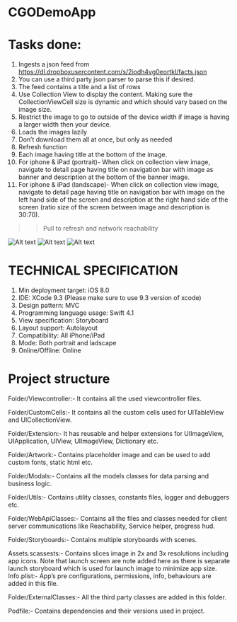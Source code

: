 # CGODemoApp

# Tasks done:
1. Ingests a json feed from   https://dl.dropboxusercontent.com/s/2iodh4vg0eortkl/facts.json  
2. You can use a third party json parser to parse this if desired. 
3. The feed contains a title and a list of rows 
4. Use Collection View to display the content. Making sure the CollectionViewCell size is dynamic and which should vary based on the image size. 
5. Restrict the image to go to outside of the device width if image is having a larger width then your device. 
6. Loads the images lazily 
7. Don’t download them all at once, but only as needed
8. Refresh function 
9. Each image having title at the bottom of the image. 
10. For iphone & iPad (portrait)- When click on collection view image, navigate to detail page having title on navigation bar with image as banner and description at the bottom of the banner image. 
11. For iphone & iPad (landscape)- When click on collection view image, navigate to detail page having title on navigation bar with image on the left hand side of the screen and description at the right hand side of the screen (ratio size of the screen between image and description is 30:70). 

>> Pull to refresh and network reachability

![Alt text](https://github.com/rheyansh/CGODemoApp/blob/master/Screenshots/0.png)
![Alt text](https://github.com/rheyansh/CGODemoApp/blob/master/Screenshots/1.png)
![Alt text](https://github.com/rheyansh/CGODemoApp/blob/master/Screenshots/3.png)

# TECHNICAL SPECIFICATION

1. Min deployment target:                     iOS 8.0
2. IDE:                             	  	    XCode 9.3 (Please make sure to use 9.3 version of xcode)
3. Design pattern:                          	MVC
4. Programming language usage:     	          Swift 4.1
5. View specification:                       	Storyboard
6. Layout support:                         	  Autolayout
7. Compatibility:                            	All iPhone/iPad
8. Mode:                            	        Both portrait and ladscape
8. Online/Offline:                            Online

# Project structure

Folder/Viewcontroller:- It contains all the used viewcontroller files.

Folder/CustomCells:- It contains all the custom cells used for UITableView and UICollectionView.

Folder/Extension:- It has reusable and helper extensions for UIImageView, UIApplication, UIView, UIImageView, Dictionary etc.

Folder/Artwork:- Contains placeholder image and can be used to add custom fonts, static html etc.

Folder/Modals:- Contains all the models classes for data parsing and business logic.

Folder/Utils:- Contains utility classes, constants files, logger and debuggers etc.

Folder/WebApiClasses:- Contains all the files and classes needed for client server communications like Reachability, Service helper, progress hud.

Folder/Storyboards:- Contains multiple storyboards with scenes.

Assets.scassests:- Contains slices image in 2x and 3x resolutions including app icons. Note that launch screen are note added here as there is separate launch storyboard which is used for launch image to minimize app size.
Info.plist:- App’s pre configurations, permissions, info, behaviours are added in this file.

Folder/ExternalClasses:- All the third party classes are added in this folder.

Podfile:- Contains dependencies and their versions used in project.


